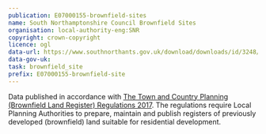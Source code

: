 ```yaml
---
publication: E07000155-brownfield-sites
name: South Northamptonshire Council Brownfield Sites
organisation: local-authority-eng:SNR
copyright: crown-copyright
licence: ogl
data-url: https://www.southnorthants.gov.uk/download/downloads/id/3248/snc-brownfield-land-register-20175.csv
data-gov-uk: 
task: brownfield_site
prefix: E07000155-brownfield-site
---
```


Data published in accordance with [The Town and Country Planning (Brownfield Land Register) Regulations 2017](http://www.legislation.gov.uk/uksi/2017/403/contents/made).
The regulations require Local Planning Authorities to prepare, maintain and publish registers of previously developed (brownfield) land suitable for residential development.

